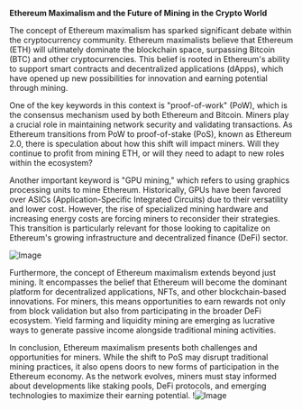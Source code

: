 **Ethereum Maximalism and the Future of Mining in the Crypto World**

The concept of Ethereum maximalism has sparked significant debate within the cryptocurrency community. Ethereum maximalists believe that Ethereum (ETH) will ultimately dominate the blockchain space, surpassing Bitcoin (BTC) and other cryptocurrencies. This belief is rooted in Ethereum's ability to support smart contracts and decentralized applications (dApps), which have opened up new possibilities for innovation and earning potential through mining.

One of the key keywords in this context is "proof-of-work" (PoW), which is the consensus mechanism used by both Ethereum and Bitcoin. Miners play a crucial role in maintaining network security and validating transactions. As Ethereum transitions from PoW to proof-of-stake (PoS), known as Ethereum 2.0, there is speculation about how this shift will impact miners. Will they continue to profit from mining ETH, or will they need to adapt to new roles within the ecosystem?

Another important keyword is "GPU mining," which refers to using graphics processing units to mine Ethereum. Historically, GPUs have been favored over ASICs (Application-Specific Integrated Circuits) due to their versatility and lower cost. However, the rise of specialized mining hardware and increasing energy costs are forcing miners to reconsider their strategies. This transition is particularly relevant for those looking to capitalize on Ethereum's growing infrastructure and decentralized finance (DeFi) sector.

![Image](https://github.com/user-attachments/assets/b6e7b7a2-655e-4d44-8baa-20c566a3cb65)

Furthermore, the concept of Ethereum maximalism extends beyond just mining. It encompasses the belief that Ethereum will become the dominant platform for decentralized applications, NFTs, and other blockchain-based innovations. For miners, this means opportunities to earn rewards not only from block validation but also from participating in the broader DeFi ecosystem. Yield farming and liquidity mining are emerging as lucrative ways to generate passive income alongside traditional mining activities.

In conclusion, Ethereum maximalism presents both challenges and opportunities for miners. While the shift to PoS may disrupt traditional mining practices, it also opens doors to new forms of participation in the Ethereum economy. As the network evolves, miners must stay informed about developments like staking pools, DeFi protocols, and emerging technologies to maximize their earning potential. !![Image](https://github.com/user-attachments/assets/b6e7b7a2-655e-4d44-8baa-20c566a3cb65)
